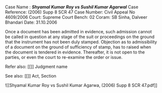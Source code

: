 Case Name : ***Shyamal Kumar Roy vs Sushil Kumar Agarwal***
Case Reference: (2006) Supp 8  SCR 47
Case Number: Civil Appeal No 4609/2006
Court: Supreme Court
Bench: 02
Coram: SB Sinha, Dalveer Bhandari
Date: 31.10.2006

Once a document has  been admitted in evidence, such admission cannot be called in  question at any stage of the suit or proceedings on the ground that the instrument has not been duly stamped. 
	Objection as to admissibility of a document on the ground of sufficiency of stamp, has to raised when the document is tendered in evidence.  Thereafter, it is not open to the parties, or even the court to re-examine the order or issue.

Refer also:
[[]]
Judgment name

See also:
[[]] 
Act, Section

![[Shyamal Kumar Roy vs Sushil Kumar Agarwa, (2006) Supp 8 SCR 47.pdf]]
